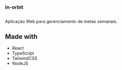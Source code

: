 
### in-orbit

##
Aplicação Web para gerenciamento de metas semanais.

## Made with

- React 
- TypeScript
- TailwindCSS
- NodeJS
  
